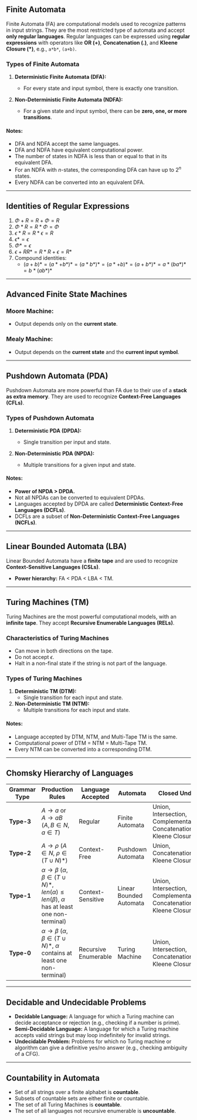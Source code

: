 ## Finite Automata  
Finite Automata (FA) are computational models used to recognize patterns in input strings. They are the most restricted type of automata and accept **only regular languages**. Regular languages can be expressed using **regular expressions** with operators like **OR (+)**, **Concatenation (.)**, and **Kleene Closure (*)**, e.g., `a*b*`, `(a+b)`.  

### Types of Finite Automata  
1. **Deterministic Finite Automata (DFA):**  
   - For every state and input symbol, there is exactly one transition.  

2. **Non-Deterministic Finite Automata (NDFA):**  
   - For a given state and input symbol, there can be **zero, one, or more transitions**.  

#### Notes:  
- DFA and NDFA accept the same languages.  
- DFA and NDFA have equivalent computational power.  
- The number of states in NDFA is less than or equal to that in its equivalent DFA.  
- For an NDFA with $n$-states, the corresponding DFA can have up to $2^n$ states.  
- Every NDFA can be converted into an equivalent DFA.  

---

## Identities of Regular Expressions  
1. $\Phi + R = R + \Phi = R$  
2. $\Phi * R = R * \Phi = \Phi$  
3. $\epsilon * R = R * \epsilon = R$  
4. $\epsilon* = \epsilon$  
5. $\Phi* = \epsilon$  
6. $\epsilon + RR* = R*R + \epsilon = R*$  
7. Compound identities:  
   - $(a+b)* = (a* + b*)* = (a*b*)* = (a*+b)* = (a+b*)* = a*(ba*)* = b*(ab*)*$  

---

## Advanced Finite State Machines  
### **Moore Machine:**  
- Output depends only on the **current state**.  

### **Mealy Machine:**  
- Output depends on the **current state** and the **current input symbol**.  

---

## Pushdown Automata (PDA)  
Pushdown Automata are more powerful than FA due to their use of a **stack as extra memory**. They are used to recognize **Context-Free Languages (CFLs)**.  

### Types of Pushdown Automata  
1. **Deterministic PDA (DPDA):**  
   - Single transition per input and state.  

2. **Non-Deterministic PDA (NPDA):**  
   - Multiple transitions for a given input and state.  

#### Notes:  
- **Power of NPDA > DPDA.**  
- Not all NPDAs can be converted to equivalent DPDAs.  
- Languages accepted by DPDA are called **Deterministic Context-Free Languages (DCFLs)**.  
- DCFLs are a subset of **Non-Deterministic Context-Free Languages (NCFLs)**.  

---

## Linear Bounded Automata (LBA)  
Linear Bounded Automata have a **finite tape** and are used to recognize **Context-Sensitive Languages (CSLs)**.  
- **Power hierarchy:** FA < PDA < LBA < TM.  

---

## Turing Machines (TM)  
Turing Machines are the most powerful computational models, with an **infinite tape**. They accept **Recursive Enumerable Languages (RELs)**.  

### Characteristics of Turing Machines  
- Can move in both directions on the tape.  
- Do not accept $\epsilon$.  
- Halt in a non-final state if the string is not part of the language.  

### Types of Turing Machines  
1. **Deterministic TM (DTM):**  
   - Single transition for each input and state.  
2. **Non-Deterministic TM (NTM):**  
   - Multiple transitions for each input and state.  

#### Notes:  
- Language accepted by DTM, NTM, and Multi-Tape TM is the same.  
- Computational power of DTM = NTM = Multi-Tape TM.  
- Every NTM can be converted into a corresponding DTM.  

---

## Chomsky Hierarchy of Languages  
| **Grammar Type**   | **Production Rules**                                                                                                                                  | **Language Accepted**          | **Automata**             | **Closed Under**                                    |  
|---------------------|-------------------------------------------------------------------------------------------------------------------------------------------------------|--------------------------------|---------------------------|----------------------------------------------------|  
| **Type-3**          | $A → a$ or $A → aB$ ($A, B \in N$, $a \in T$)                                                                                                | Regular                       | Finite Automata          | Union, Intersection, Complementation, Concatenation, Kleene Closure |  
| **Type-2**          | $A → \rho$ ($A \in N$, $\rho \in (T \cup N)*$)                                                                                                | Context-Free                 | Pushdown Automata        | Union, Concatenation, Kleene Closure               |  
| **Type-1**          | $α → β$ ($α, β \in (T \cup N)*, len(α) \leq len(β)$, $α$ has at least one non-terminal)                                                        | Context-Sensitive            | Linear Bounded Automata  | Union, Intersection, Complementation, Concatenation, Kleene Closure |  
| **Type-0**          | $α → β$ ($α, β \in (T \cup N)*$, $α$ contains at least one non-terminal)                                                                      | Recursive Enumerable         | Turing Machine           | Union, Intersection, Concatenation, Kleene Closure |  

---

## Decidable and Undecidable Problems  
- **Decidable Language:** A language for which a Turing machine can decide acceptance or rejection (e.g., checking if a number is prime).  
- **Semi-Decidable Language:** A language for which a Turing machine accepts valid strings but may loop indefinitely for invalid strings.  
- **Undecidable Problem:** Problems for which no Turing machine or algorithm can give a definitive yes/no answer (e.g., checking ambiguity of a CFG).  

---

## Countability in Automata  
- Set of all strings over a finite alphabet is **countable**.  
- Subsets of countable sets are either finite or countable.  
- The set of all Turing Machines is **countable**.  
- The set of all languages not recursive enumerable is **uncountable**.  